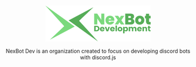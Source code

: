 <div align="center">
  <img alt="NexBot Development Logo" src="/assets/NexBot Dev - Full.png" height="96" />
  <p>NexBot Dev is an organization created to focus on developing discord bots with discord.js</p>
</div>
